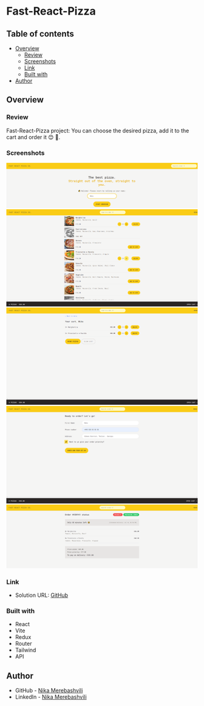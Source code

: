 # Fast-React-Pizza

## Table of contents

- [Overview](#overview)
  - [Review](#Review)
  - [Screenshots](#screenshots)
  - [Link](#link)
  - [Built with](#built-with)
- [Author](#author)


## Overview

### Review

Fast-React-Pizza project: You can choose the desired pizza, add it to the cart and order it 😊 🍕.

### Screenshots

![](./src/assets/screen/img-1.png)
![](./src/assets/screen/img-2.png)
![](./src/assets/screen/img-3.png)
![](./src/assets/screen/img-4.png)
![](./src/assets/screen/img-5.png)
### Link

- Solution URL: [GitHub](https://github.com/nikamerebashvili95/fast-react-pizza)


### Built with

- React
- Vite
- Redux
- Router
- Tailwind
- API

## Author

- GitHub - [Nika Merebashvili](https://github.com/nikamerebashvili95)
- LinkedIn - [Nika Merebashvili](https://www.linkedin.com/in/nikamerebashvili)
